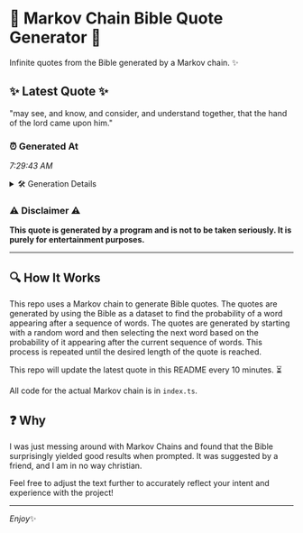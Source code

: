 # 📖 Markov Chain Bible Quote Generator 📖

Infinite quotes from the Bible generated by a Markov chain. ✨

## ✨ Latest Quote ✨
"may see, and know, and consider, and understand together, that the hand of the lord came upon him."

### ⏰ Generated At
*7:29:43 AM*

<details>
    <summary>🛠️ Generation Details</summary>
    <p>
        <strong>🌱 Seed:</strong> may<br>
        <strong>🔄 Iterations:</strong> 17<br>
        <strong>📜 Context History:</strong><br>[ may ]: see,<br>[ may, see, ]: and<br>[ may, see,, and ]: know,<br>[ may, see,, and, know, ]: and<br>[ may, see,, and, know,, and ]: consider,<br>[ may, see,, and, know,, and, consider, ]: and<br>[ see,, and, know,, and, consider,, and ]: understand<br>[ and, know,, and, consider,, and, understand ]: together,<br>[ know,, and, consider,, and, understand, together, ]: that<br>[ and, consider,, and, understand, together,, that ]: the<br>[ consider,, and, understand, together,, that, the ]: hand<br>[ and, understand, together,, that, the, hand ]: of<br>[ understand, together,, that, the, hand, of ]: the<br>[ together,, that, the, hand, of, the ]: lord<br>[ that, the, hand, of, the, lord ]: came<br>[ the, hand, of, the, lord, came ]: upon<br>[ hand, of, the, lord, came, upon ]: him.<br>
    </p>
</details>

### ⚠️ Disclaimer ⚠️
**This quote is generated by a program and is not to be taken seriously. It is purely for entertainment purposes.**

---

## 🔍 How It Works

This repo uses a Markov chain to generate Bible quotes. The quotes are generated by using the Bible as a dataset to find the probability of a word appearing after a sequence of words. The quotes are generated by starting with a random word and then selecting the next word based on the probability of it appearing after the current sequence of words. This process is repeated until the desired length of the quote is reached.

This repo will update the latest quote in this README every 10 minutes. ⏳

All code for the actual Markov chain is in `index.ts`.

## ❓ Why

I was just messing around with Markov Chains and found that the Bible surprisingly yielded good results when prompted. 
It was suggested by a friend, and I am in no way christian.

Feel free to adjust the text further to accurately reflect your intent and experience with the project!

---

*Enjoy*✨
